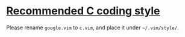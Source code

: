 # [Recommended C coding style](http://www.vim.org/scripts/script.php?script_id=2636)

Please rename `google.vim` to `c.vim`, and place it under `~/.vim/style/`.
